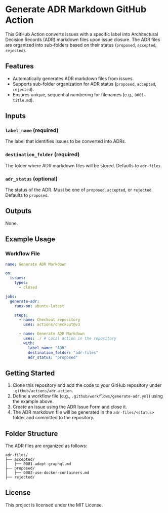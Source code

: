 # Generate ADR Markdown GitHub Action

This GitHub Action converts issues with a specific label into Architectural Decision Records (ADR) markdown files upon issue closure. The ADR files are organized into sub-folders based on their status (`proposed`, `accepted`, `rejected`).

## Features

- Automatically generates ADR markdown files from issues.
- Supports sub-folder organization for ADR status (`proposed`, `accepted`, `rejected`).
- Ensures unique, sequential numbering for filenames (e.g., `0001-title.md`).

## Inputs

### `label_name` (required)
The label that identifies issues to be converted into ADRs.

### `destination_folder` (required)
The folder where ADR markdown files will be stored. Defaults to `adr-files`.

### `adr_status` (optional)
The status of the ADR. Must be one of `proposed`, `accepted`, or `rejected`. Defaults to `proposed`.

## Outputs
None.

## Example Usage

### Workflow File

```yaml
name: Generate ADR Markdown

on:
  issues:
    types:
      - closed

jobs:
  generate-adr:
    runs-on: ubuntu-latest

    steps:
      - name: Checkout repository
        uses: actions/checkout@v3

      - name: Generate ADR Markdown
        uses: ./ # Local action in the repository
        with:
          label_name: "ADR"
          destination_folder: "adr-files"
          adr_status: "proposed"
```

## Getting Started

1. Clone this repository and add the code to your GitHub repository under `.github/actions/adr-action`.
2. Define a workflow file (e.g., `.github/workflows/generate-adr.yml`) using the example above.
3. Create an issue using the ADR Issue Form and close it.
4. The ADR markdown file will be generated in the `adr-files/<status>` folder and committed to the repository.

## Folder Structure

The ADR files are organized as follows:

```
adr-files/
├── accepted/
│   ├── 0001-adopt-graphql.md
├── proposed/
│   ├── 0002-use-docker-containers.md
├── rejected/
```

## License
This project is licensed under the MIT License.
